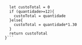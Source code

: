 ```function calculaPrecoTotal(quantidade) {
  let custoTotal = 0
  if (quantidade>=12){
    custoTotal = quantidade
  }else{
    custoTotal = quantidade*1.30
  }
  return custoTotal
}```